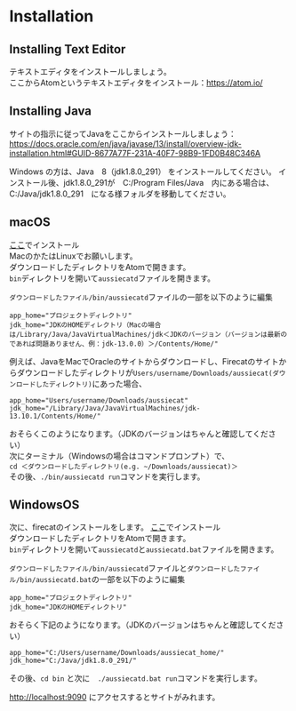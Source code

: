 # Installation

## Installing Text Editor
テキストエディタをインストールしましょう。<br>
ここからAtomというテキストエディタをインストール：https://atom.io/

## Installing Java
サイトの指示に従ってJavaをここからインストールしましょう：https://docs.oracle.com/en/java/javase/13/install/overview-jdk-installation.html#GUID-8677A77F-231A-40F7-98B9-1FD0B48C346A

Windows の方は、Java　8（jdk1.8.0_291） をインストールしてください。
インストール後、jdk1.8.0_291が　C:/Program Files/Java　内にある場合は、C:/Java/jdk1.8.0_291　になる様フォルダを移動してください。

## macOS
[ここ](http://firecat256.appspot.com/kiwicat/aussiecat_1_1_x/svs_2/downloads.nsp)でインストール<br>
MacのかたはLinuxでお願いします。<br>
ダウンロードしたディレクトリをAtomで開きます。<br> 
`bin`ディレクトリを開いて`aussiecatd`ファイルを開きます。<br>

`ダウンロードしたファイル/bin/aussiecatd`ファイルの一部を以下のように編集

```
app_home="プロジェクトディレクトリ"
jdk_home="JDKのHOMEディレクトリ（Macの場合は/Library/Java/JavaVirtualMachines/jdk＜JDKのバージョン（バージョンは最新のであれば問題ありません、例：jdk-13.0.0）＞/Contents/Home/"
```

例えば、JavaをMacでOracleのサイトからダウンロードし、Firecatのサイトからダウンロードしたディレクトリが`Users/username/Downloads/aussiecat(ダウンロードしたディレクトリ)`にあった場合、
```
app_home="Users/username/Downloads/aussiecat"
jdk_home="/Library/Java/JavaVirtualMachines/jdk-13.10.1/Contents/Home/"
```
おそらくこのようになります。（JDKのバージョンはちゃんと確認してください）<br>
次にターミナル（Windowsの場合はコマンドプロンプト）で、<br>
`cd ＜ダウンロードしたディレクトリ(e.g. ~/Downloads/aussiecat)＞`<br>
その後、`./bin/aussiecatd run`コマンドを実行します。

## WindowsOS
次に、firecatのインストールをします。
[ここ](http://firecat256.appspot.com/kiwicat/aussiecat_1_1_x/svs_2/downloads.nsp)でインストール<br>
ダウンロードしたディレクトリをAtomで開きます。<br> 
`bin`ディレクトリを開いて`aussiecatd`と`aussiecatd.bat`ファイルを開きます。<br>

`ダウンロードしたファイル/bin/aussiecatd`ファイルと`ダウンロードしたファイル/bin/aussiecatd.bat`の一部を以下のように編集
```
app_home="プロジェクトディレクトリ"
jdk_home="JDKのHOMEディレクトリ"
```
おそらく下記のようになります。（JDKのバージョンはちゃんと確認してください）<br>
```
app_home="C:/Users/username/Downloads/aussiecat_home/"
jdk_home="C:/Java/jdk1.8.0_291/"
```
その後、`cd bin` と次に　`./aussiecatd.bat run`コマンドを実行します。

[http://localhost:9090](http://localhost:9090) にアクセスするとサイトがみれます。

